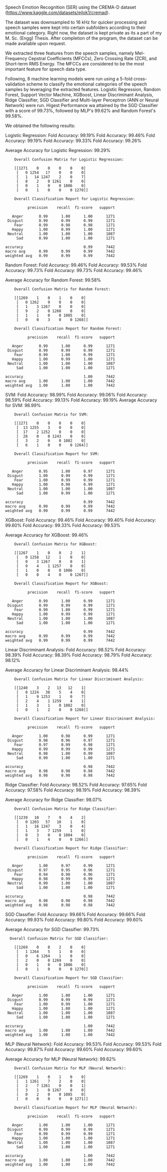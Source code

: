Speech Emotion Recognition (SER) using the CREMA-D dataset (https://www.kaggle.com/datasets/ejlok1/cremad).

The dataset was downsampled to 16 kHz for quicker processing and speech samples were kept into certain subfolders according to their emotional category.
Right now, the dataset is kept private as its a part of my M. Sc. (Engg) Thesis. After completion of the program, the dataset can be made available upon request.

We extracted three features from the speech samples, namely Mel-Frequency Cepstral Coefficients (MFCCs), Zero Crossing Rate (ZCR), and Short-term RMS Energy.
The MFCCs are considered to be the most important feature for speech data type.

Following, 8 machine learning models were run using a 5-fold cross-validation scheme to classify the emotional categories of the speech samples by leveraging the extracted features.
Logistic Regression, Random Forest, Support Vector Machine, XGBoost, Linear Discriminant Analysis, Ridge Classifier, SGD Classifier and Multi-layer Perceptron (ANN or Neural Network) were run.
Higest Performance wa attained by the SGD Classifier with a score of 99.73%, followed by MLP's 99.62% and Random Forest's 99.58%.


We obtained the following results:

Logistic Regression:
Fold Accuracy: 99.19%
Fold Accuracy: 99.46%
Fold Accuracy: 99.19%
Fold Accuracy: 99.33%
Fold Accuracy: 99.26%

Average Accuracy for Logistic Regression: 99.29%

        Overall Confusion Matrix for Logistic Regression:
      
        [[1271    0    0    0    0    0]
         [   0 1254   17    0    0    0]
         [   1   14 1247    2    0    7]
         [   8    2    0 1261    0    0]
         [   0    1    0    0 1086    0]
         [   0    1    0    0    0 1270]]
 
        Overall Classification Report for Logistic Regression:

              precision    recall  f1-score   support

       Anger       0.99      1.00      1.00      1271
     Disgust       0.99      0.99      0.99      1271
        Fear       0.99      0.98      0.98      1271
       Happy       1.00      0.99      1.00      1271
     Neutral       1.00      1.00      1.00      1087
         Sad       0.99      1.00      1.00      1271

    accuracy                           0.99      7442
    macro avg      0.99      0.99      0.99      7442
    weighted avg   0.99      0.99      0.99      7442


Random Forest:
Fold Accuracy: 99.46%
Fold Accuracy: 99.53%
Fold Accuracy: 99.73%
Fold Accuracy: 99.73%
Fold Accuracy: 99.46%

Average Accuracy for Random Forest: 99.58%

        Overall Confusion Matrix for Random Forest:
        
        [[1269    1    0    1    0    0]
         [   0 1262    9    0    0    0]
         [   1    3 1267    0    0    0]
         [   9    2    0 1260    0    0]
         [   1    1    0    0 1085    0]
         [   0    0    3    0    0 1268]]
 
        Overall Classification Report for Random Forest:

              precision    recall  f1-score   support

       Anger       0.99      1.00      0.99      1271
     Disgust       0.99      0.99      0.99      1271
        Fear       0.99      1.00      0.99      1271
       Happy       1.00      0.99      1.00      1271
     Neutral       1.00      1.00      1.00      1087
         Sad       1.00      1.00      1.00      1271

    accuracy                           1.00      7442
    macro avg      1.00      1.00      1.00      7442
    weighted avg   1.00      1.00      1.00      7442


SVM:
Fold Accuracy: 98.99%
Fold Accuracy: 99.06%
Fold Accuracy: 98.59%
Fold Accuracy: 99.13%
Fold Accuracy: 99.19%
Average Accuracy for SVM: 98.99%

        Overall Confusion Matrix for SVM:
        
        [[1271    0    0    0    0    0]
         [  13 1255    3    0    0    0]
         [  17    2 1252    0    0    0]
         [  28    0    0 1243    0    0]
         [   3    2    0    0 1082    0]
         [   6    1    0    0    0 1264]]
 
        Overall Classification Report for SVM:

              precision    recall  f1-score   support

       Anger       0.95      1.00      0.97      1271
     Disgust       1.00      0.99      0.99      1271
        Fear       1.00      0.99      0.99      1271
       Happy       1.00      0.98      0.99      1271
     Neutral       1.00      1.00      1.00      1087
         Sad       1.00      0.99      1.00      1271

    accuracy                           0.99      7442
    macro avg      0.99      0.99      0.99      7442
    weighted avg   0.99      0.99      0.99      7442


XGBoost:
Fold Accuracy: 99.46%
Fold Accuracy: 99.40%
Fold Accuracy: 99.60%
Fold Accuracy: 99.33%
Fold Accuracy: 99.53%

Average Accuracy for XGBoost: 99.46%

        Overall Confusion Matrix for XGBoost:
        
        [[1267    1    0    0    2    1]
         [   0 1258   12    1    0    0]
         [   0    3 1267    0    0    1]
         [   9    4    1 1257    0    0]
         [   1    0    0    0 1086    0]
         [   0    0    4    0    0 1267]]
 
        Overall Classification Report for XGBoost:

              precision    recall  f1-score   support

       Anger       0.99      1.00      0.99      1271
     Disgust       0.99      0.99      0.99      1271
        Fear       0.99      1.00      0.99      1271
       Happy       1.00      0.99      0.99      1271
     Neutral       1.00      1.00      1.00      1087
         Sad       1.00      1.00      1.00      1271

    accuracy                           0.99      7442
    macro avg      0.99      0.99      0.99      7442
    weighted avg   0.99      0.99      0.99      7442


Linear Discriminant Analysis:
Fold Accuracy: 98.52%
Fold Accuracy: 98.39%
Fold Accuracy: 98.39%
Fold Accuracy: 98.79%
Fold Accuracy: 98.12%

Average Accuracy for Linear Discriminant Analysis: 98.44%

        Overall Confusion Matrix for Linear Discriminant Analysis:
        
        [[1240    3    2   13   12    1]
         [   0 1224   38    5    4    0]
         [   1    9 1253    1    0    7]
         [   2    4    1 1259    4    1]
         [   1    3    1    0 1082    0]
         [   0    1    2    0    0 1268]]
 
        Overall Classification Report for Linear Discriminant Analysis:

              precision    recall  f1-score   support

       Anger       1.00      0.98      0.99      1271
     Disgust       0.98      0.96      0.97      1271
        Fear       0.97      0.99      0.98      1271
       Happy       0.99      0.99      0.99      1271
     Neutral       0.98      1.00      0.99      1087
         Sad       0.99      1.00      1.00      1271

    accuracy                           0.98      7442
    macro avg      0.98      0.98      0.98      7442
    weighted avg   0.98      0.98      0.98      7442


Ridge Classifier:
Fold Accuracy: 98.52%
Fold Accuracy: 97.65%
Fold Accuracy: 97.58%
Fold Accuracy: 98.19%
Fold Accuracy: 98.39%

Average Accuracy for Ridge Classifier: 98.07%

        Overall Confusion Matrix for Ridge Classifier:
        
        [[1239   10    7    9    4    2]
         [   0 1203   57   10    1    0]
         [   1   16 1247    3    0    4]
         [   1    3    7 1259    1    0]
         [   0    3    0    0 1084    0]
         [   0    1    4    0    0 1266]]
 
        Overall Classification Report for Ridge Classifier:

              precision    recall  f1-score   support

       Anger       1.00      0.97      0.99      1271
     Disgust       0.97      0.95      0.96      1271
        Fear       0.94      0.98      0.96      1271
       Happy       0.98      0.99      0.99      1271
     Neutral       0.99      1.00      1.00      1087
         Sad       1.00      1.00      1.00      1271

    accuracy                           0.98      7442
    macro avg      0.98      0.98      0.98      7442
    weighted avg   0.98      0.98      0.98      7442


SGD Classifier:
Fold Accuracy: 99.66%
Fold Accuracy: 99.66%
Fold Accuracy: 99.93%
Fold Accuracy: 99.80%
Fold Accuracy: 99.60%

Average Accuracy for SGD Classifier: 99.73%

      Overall Confusion Matrix for SGD Classifier:
      
        [[1269    0    0    2    0    0]
         [   1 1264    5    1    0    0]
         [   0    6 1264    1    0    0]
         [   2    0    0 1269    0    0]
         [   0    1    0    0 1086    0]
         [   0    1    0    0    0 1270]]
 
        Overall Classification Report for SGD Classifier:

              precision    recall  f1-score   support

       Anger       1.00      1.00      1.00      1271
     Disgust       0.99      0.99      0.99      1271
        Fear       1.00      0.99      1.00      1271
       Happy       1.00      1.00      1.00      1271
     Neutral       1.00      1.00      1.00      1087
         Sad       1.00      1.00      1.00      1271

    accuracy                           1.00      7442
    macro avg      1.00      1.00      1.00      7442
    weighted avg   1.00      1.00      1.00      7442


MLP (Neural Network):
Fold Accuracy: 99.53%
Fold Accuracy: 99.53%
Fold Accuracy: 99.87%
Fold Accuracy: 99.60%
Fold Accuracy: 99.60%

Average Accuracy for MLP (Neural Network): 99.62%

        Overall Confusion Matrix for MLP (Neural Network):
        
        [[1269    1    0    1    0    0]
         [   1 1261    7    2    0    0]
         [   2    7 1261    0    0    1]
         [   3    1    0 1267    0    0]
         [   0    2    0    0 1085    0]
         [   0    0    0    0    0 1271]]
 
        Overall Classification Report for MLP (Neural Network):

              precision    recall  f1-score   support

       Anger       1.00      1.00      1.00      1271
     Disgust       0.99      0.99      0.99      1271
        Fear       0.99      0.99      0.99      1271
       Happy       1.00      1.00      1.00      1271
     Neutral       1.00      1.00      1.00      1087
         Sad       1.00      1.00      1.00      1271

    accuracy                           1.00      7442
    macro avg      1.00      1.00      1.00      7442
    weighted avg   1.00      1.00      1.00      7442
